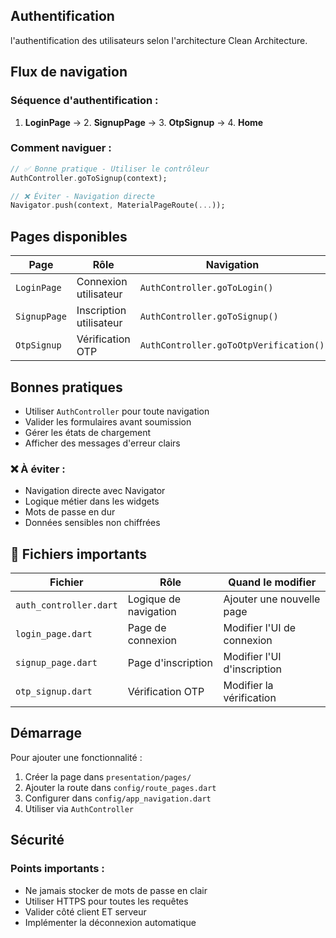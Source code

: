 ## Authentification
l'authentification des utilisateurs selon l'architecture Clean Architecture.


## Flux de navigation

### Séquence d'authentification :
1. **LoginPage** → 2. **SignupPage**  → 3. **OtpSignup**  → 4. **Home**

### Comment naviguer :
```dart
// ✅ Bonne pratique - Utiliser le contrôleur
AuthController.goToSignup(context);

// ❌ Éviter - Navigation directe
Navigator.push(context, MaterialPageRoute(...));
```

##  Pages disponibles

| Page | Rôle | Navigation |
|------|------|-----------|
| `LoginPage` | Connexion utilisateur | `AuthController.goToLogin()` |
| `SignupPage` | Inscription utilisateur | `AuthController.goToSignup()` |
| `OtpSignup` | Vérification OTP | `AuthController.goToOtpVerification()` |

##  Bonnes pratiques
- Utiliser `AuthController` pour toute navigation
- Valider les formulaires avant soumission
- Gérer les états de chargement
- Afficher des messages d'erreur clairs

### ❌ À éviter :
- Navigation directe avec Navigator
- Logique métier dans les widgets
- Mots de passe en dur
- Données sensibles non chiffrées

## 🔧 Fichiers importants

| Fichier | Rôle | Quand le modifier |
|---------|------|------------------|
| `auth_controller.dart` | Logique de navigation | Ajouter une nouvelle page |
| `login_page.dart` | Page de connexion | Modifier l'UI de connexion |
| `signup_page.dart` | Page d'inscription | Modifier l'UI d'inscription |
| `otp_signup.dart` | Vérification OTP | Modifier la vérification |

##  Démarrage 

Pour ajouter une fonctionnalité :
1. Créer la page dans `presentation/pages/`
2. Ajouter la route dans `config/route_pages.dart`
3. Configurer dans `config/app_navigation.dart`
4. Utiliser via `AuthController`

## Sécurité

### Points importants :
- Ne jamais stocker de mots de passe en clair
- Utiliser HTTPS pour toutes les requêtes
- Valider côté client ET serveur
- Implémenter la déconnexion automatique

